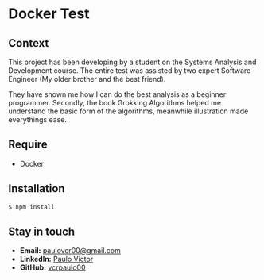 # Docker Test

## Context

This project has been developing by a student on the Systems Analysis and  Development course. The entire test was assisted by two expert Software Engineer (My older brother and the best friend).

They have shown me how I can do the best analysis as a beginner programmer. Secondly, the book Grokking Algorithms helped me understand the basic form of the algorithms, meanwhile illustration made everythings ease.

## Require

* Docker

## Installation

```bash
$ npm install
```

## Stay in touch

- **Email:** paulovcr00@gmail.com
- **LinkedIn:** [Paulo Victor](https://www.linkedin.com/in/paulo-vcr/)
- **GitHub:** [vcrpaulo00](https://github.com/vcrpaulo00)
